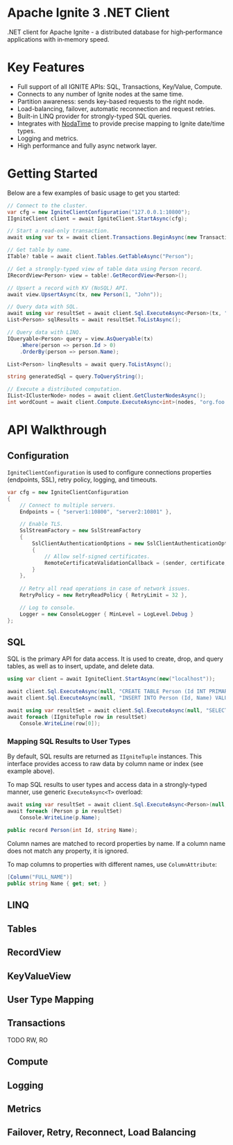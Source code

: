 # Apache Ignite 3 .NET Client

.NET client for Apache Ignite - a distributed database for high‑performance applications with in‑memory speed.


# Key Features

* Full support of all IGNITE APIs: SQL, Transactions, Key/Value, Compute.
* Connects to any number of Ignite nodes at the same time.
* Partition awareness: sends key-based requests to the right node.
* Load-balancing, failover, automatic reconnection and request retries.
* Built-in LINQ provider for strongly-typed SQL queries.
* Integrates with [NodaTime](https://nodatime.org/) to provide precise mapping to Ignite date/time types.
* Logging and metrics.
* High performance and fully async network layer.


# Getting Started

Below are a few examples of basic usage to get you started: 

```cs
// Connect to the cluster.
var cfg = new IgniteClientConfiguration("127.0.0.1:10800");
IIgniteClient client = await IgniteClient.StartAsync(cfg);

// Start a read-only transaction.
await using var tx = await client.Transactions.BeginAsync(new TransactionOptions { ReadOnly = true });

// Get table by name.
ITable? table = await client.Tables.GetTableAsync("Person");

// Get a strongly-typed view of table data using Person record.
IRecordView<Person> view = table!.GetRecordView<Person>();

// Upsert a record with KV (NoSQL) API.
await view.UpsertAsync(tx, new Person(1, "John"));

// Query data with SQL.
await using var resultSet = await client.Sql.ExecuteAsync<Person>(tx, "SELECT * FROM Person");
List<Person> sqlResults = await resultSet.ToListAsync();

// Query data with LINQ.
IQueryable<Person> query = view.AsQueryable(tx)
    .Where(person => person.Id > 0)
    .OrderBy(person => person.Name);

List<Person> linqResults = await query.ToListAsync();

string generatedSql = query.ToQueryString();

// Execute a distributed computation.
IList<IClusterNode> nodes = await client.GetClusterNodesAsync();
int wordCount = await client.Compute.ExecuteAsync<int>(nodes, "org.foo.bar.WordCountTask", "Hello, world!");
```

# API Walkthrough

## Configuration

`IgniteClientConfiguration` is used to configure connections properties (endpoints, SSL), retry policy, logging, and timeouts. 

```cs
var cfg = new IgniteClientConfiguration
{
    // Connect to multiple servers.
    Endpoints = { "server1:10800", "server2:10801" },

    // Enable TLS.
    SslStreamFactory = new SslStreamFactory
    {
        SslClientAuthenticationOptions = new SslClientAuthenticationOptions
        {
            // Allow self-signed certificates.
            RemoteCertificateValidationCallback = (sender, certificate, chain, errors) => true
        }
    },    
        
    // Retry all read operations in case of network issues.
    RetryPolicy = new RetryReadPolicy { RetryLimit = 32 },

    // Log to console.
    Logger = new ConsoleLogger { MinLevel = LogLevel.Debug }
};
```

## SQL

SQL is the primary API for data access. It is used to create, drop, and query tables, as well as to insert, update, and delete data. 

```cs
using var client = await IgniteClient.StartAsync(new("localhost"));

await client.Sql.ExecuteAsync(null, "CREATE TABLE Person (Id INT PRIMARY KEY, Name VARCHAR)");
await client.Sql.ExecuteAsync(null, "INSERT INTO Person (Id, Name) VALUES (1, 'John Doe')");

await using var resultSet = await client.Sql.ExecuteAsync(null, "SELECT Name FROM Person");
await foreach (IIgniteTuple row in resultSet)
    Console.WriteLine(row[0]);
```

### Mapping SQL Results to User Types

By default, SQL results are returned as `IIgniteTuple` instances. This interface provides access to raw data by column name or index (see example above).

To map SQL results to user types and access data in a strongly-typed manner, use generic `ExecuteAsync<T>` overload: 

```cs
await using var resultSet = await client.Sql.ExecuteAsync<Person>(null, "SELECT Name FROM Person");
await foreach (Person p in resultSet)
    Console.WriteLine(p.Name);
    
public record Person(int Id, string Name);
```

Column names are matched to record properties by name. If a column name does not match any property, it is ignored.

To map columns to properties with different names, use `ColumnAttribute`:

```cs
[Column("FULL_NAME")]
public string Name { get; set; }
```

## LINQ

## Tables

## RecordView

## KeyValueView

## User Type Mapping

## Transactions

TODO RW, RO

## Compute

## Logging

## Metrics

## Failover, Retry, Reconnect, Load Balancing
